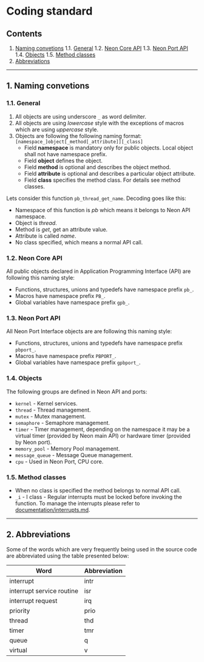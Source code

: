 # Coding standard
## Contents
1. [Naming convetions](#1-naming-convetions)
1.1. [General](#11-general)
1.2. [Neon Core API](#12-neon-core-api)
1.3. [Neon Port API](#13-neon-port-api)
1.4. [Objects](#14-objects)
1.5. [Method classes](#15-method-classes)
2. [Abbreviations](#2-abbreviations)

---
## 1. Naming convetions
### 1.1. General
1. All objects are using underscore `_` as word delimiter.
2. All objects are using *lowercase* style with the exceptions of macros which
  are using *uppercase* style.
3. Objects are following the following naming format: 
   `[namespace_]object[_method[_attribute]][_class]`
   - Field **namespace** is mandatory only for public objects. Local object
     shall not have namespace prefix.
   - Field **object** defines the object.
   - Field **method** is optional and describes the object method.
   - Field **attribute** is optional and describes a particular object
     attribute.
   - Field **class** specifies the method class. For details see method
     classes.

Lets consider this function `pb_thread_get_name`. Decoding goes like this:
- Namespace of this function is *pb* which means it belongs to
  Neon API namespace.
- Object is *thread*.
- Method is *get*, get an attribute value.
- Attribute is called *name*.
- No class specified, which means a normal API call.

### 1.2. Neon Core API
All public objects declared in Application Programming Interface (API) are
following this naming style:
- Functions, structures, unions and typedefs have namespace prefix `pb_`.
- Macros have namespace prefix `PB_`.
- Global variables have namespace prefix `gpb_`.

### 1.3. Neon Port API
All Neon Port Interface objects are are following this naming style:
- Functions, structures, unions and typedefs have namespace prefix `pbport_`.
- Macros have namespace prefix `PBPORT_`.
- Global variables have namespace prefix `gpbport_`.

### 1.4. Objects
The following groups are defined in Neon API and ports:
- `kernel` - Kernel services.
- `thread` - Thread management.
- `mutex` - Mutex management.
- `semaphore` - Semaphore management.
- `timer` - Timer management, depending on the namespace it may be a virtual
   timer (provided by Neon main API) or hardware timer (provided by
   Neon port).
- `memory_pool` - Memory Pool management.
- `message_queue` - Message Queue management.
- `cpu` - Used in Neon Port, CPU core.

### 1.5. Method classes
- When no class is specified the method belongs to normal API call.
- `_i` - I class - Regular interrupts must be locked before invoking the
  function. To manage the interrupts please refer to
  [documentation/interrupts.md].

---
## 2. Abbreviations
Some of the words which are very frequently being used in the source code are
abbreviated using the table presented below:

| Word | Abbreviation |
|------|--------------|
| interrupt                 | intr |
| interrupt service routine | isr  |
| interrupt request         | irq  |
| priority                  | prio |
| thread                    | thd  |
| timer                     | tmr  |
| queue                     | q    |
| virtual                   | v    |

[documentation/interrupts.md]: documentation/interrupts.md

